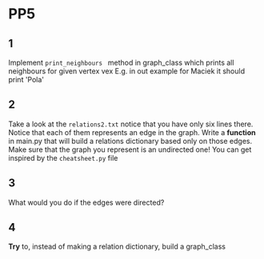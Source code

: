 # PP5


## 1 

Implement ```print_neighbours ``` method in graph_class which prints all neighbours for given vertex vex
E.g. in out example for Maciek it should print 'Pola'

## 2

Take a look at the ```relations2.txt``` notice that you have only six lines there. Notice that
each of them represents an edge in the graph. Write a **function** in main.py that will build a relations
dictionary based only on those edges. Make sure that the graph you represent is an undirected one!
You can get inspired by the ```cheatsheet.py``` file
## 3

What would you do if the edges were directed?

## 4 

**Try** to, instead of making a relation dictionary, build a graph_class 